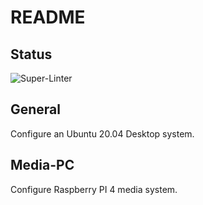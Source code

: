 # README

## Status

![Super-Linter](https://github.com/bondms/Linux/workflows/Super-Linter/badge.svg)

## General
Configure an Ubuntu 20.04 Desktop system.

## Media-PC
Configure Raspberry PI 4 media system.

